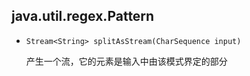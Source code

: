 ## java.util.regex.Pattern

* `Stream<String> splitAsStream(CharSequence input)`

    产生一个流，它的元素是输入中由该模式界定的部分